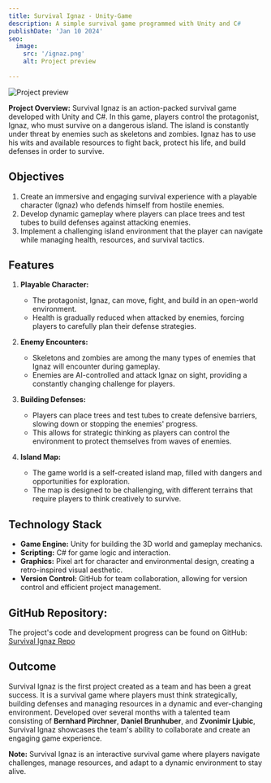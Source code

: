 ```yaml
---
title: Survival Ignaz - Unity-Game
description: A simple survival game programmed with Unity and C#
publishDate: 'Jan 10 2024'
seo:
  image:
    src: '/ignaz.png'
    alt: Project preview
 
---
```

 
![Project preview](/ignaz.png)
 
**Project Overview:**
Survival Ignaz is an action-packed survival game developed with Unity and C#. In this game, players control the protagonist, Ignaz, who must survive on a dangerous island. The island is constantly under threat by enemies such as skeletons and zombies. Ignaz has to use his wits and available resources to fight back, protect his life, and build defenses in order to survive.
 
## Objectives
 
1. Create an immersive and engaging survival experience with a playable character (Ignaz) who defends himself from hostile enemies.
2. Develop dynamic gameplay where players can place trees and test tubes to build defenses against attacking enemies.
3. Implement a challenging island environment that the player can navigate while managing health, resources, and survival tactics.
 
## Features
 
1. **Playable Character:**
   - The protagonist, Ignaz, can move, fight, and build in an open-world environment.
   - Health is gradually reduced when attacked by enemies, forcing players to carefully plan their defense strategies.
 
2. **Enemy Encounters:**
   - Skeletons and zombies are among the many types of enemies that Ignaz will encounter during gameplay.
   - Enemies are AI-controlled and attack Ignaz on sight, providing a constantly changing challenge for players.
 
3. **Building Defenses:**
   - Players can place trees and test tubes to create defensive barriers, slowing down or stopping the enemies' progress.
   - This allows for strategic thinking as players can control the environment to protect themselves from waves of enemies.
 
4. **Island Map:**
   - The game world is a self-created island map, filled with dangers and opportunities for exploration.
   - The map is designed to be challenging, with different terrains that require players to think creatively to survive.
 
## Technology Stack
 
- **Game Engine:** Unity for building the 3D world and gameplay mechanics.
- **Scripting:** C# for game logic and interaction.
- **Graphics:** Pixel art for character and environmental design, creating a retro-inspired visual aesthetic.
- **Version Control:** GitHub for team collaboration, allowing for version control and efficient project management.
 
## GitHub Repository:
 
The project's code and development progress can be found on GitHub: [Survival Ignaz Repo](https://github.com/BernhardPirchner/Survival_Ignaz)
 
## Outcome
 
Survival Ignaz is the first project created as a team and has been a great success. It is a survival game where players must think strategically, building defenses and managing resources in a dynamic and ever-changing environment. Developed over several months with a talented team consisting of **Bernhard Pirchner**, **Daniel Brunhuber**, and **Zvonimir Ljubic**, Survival Ignaz showcases the team's ability to collaborate and create an engaging game experience.
 
**Note:** Survival Ignaz is an interactive survival game where players navigate challenges, manage resources, and adapt to a dynamic environment to stay alive.